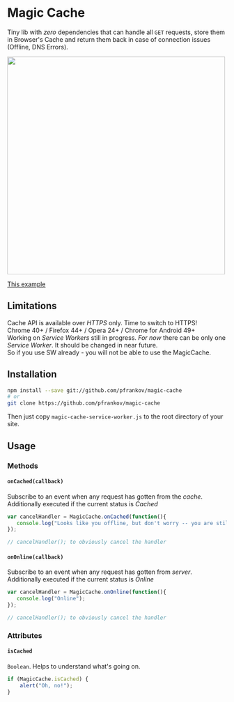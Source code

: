 # Magic Cache

Tiny lib with _zero_ dependencies that can handle all `GET` requests, store them in Browser's Cache and return them back in case of connection issues (Offline, DNS Errors).

<img src="https://cloud.githubusercontent.com/assets/584632/14588020/b89c2e6e-04e0-11e6-904d-91b7cc538030.gif" height="500"/>

[This example](https://rawgit.com/pfrankov/magic-cache/master/example/example.html)

## Limitations
Cache API is available over *HTTPS* only. Time to switch to HTTPS!  
Chrome 40+ / Firefox 44+ / Opera 24+ / Chrome for Android 49+  
Working on _Service Workers_ still in progress. _For now_ there can be only one _Service Worker_. It should be changed in near future.  
So if you use SW already - you will not be able to use the MagicCache.

## Installation

```bash
npm install --save git://github.com/pfrankov/magic-cache
# or
git clone https://github.com/pfrankov/magic-cache
```
Then just copy `magic-cache-service-worker.js` to the root directory of your site.


## Usage

### Methods

#### `onCached(callback)`

Subscribe to an event when any request has gotten from the *cache*.
Additionally executed if the current status is _Cached_

```js
var cancelHandler = MagicCache.onCached(function(){
   console.log("Looks like you offline, but don't worry -- you are still geting cached pages"); 
});

// cancelHandler(); to obviously cancel the handler
```

#### `onOnline(callback)`

Subscribe to an event when any request has gotten from *server*.
Additionally executed if the current status is _Online_ 

```js
var cancelHandler = MagicCache.onOnline(function(){
   console.log("Online"); 
});

// cancelHandler(); to obviously cancel the handler 
```

### Attributes

#### `isCached`

`Boolean`. Helps to understand what's going on.

```js
if (MagicCache.isCached) {
    alert("Oh, no!");
}
```